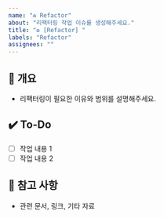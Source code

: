 ```yaml
---
name: "♻️ Refactor"
about: "리팩터링 작업 이슈를 생성해주세요."
title: "♻️ [Refactor] "
labels: "Refactor"
assignees: ""
---
```


## 📝 개요
- 리팩터링이 필요한 이유와 범위를 설명해주세요.

## ✔️ To-Do
- [ ] 작업 내용 1
- [ ] 작업 내용 2

## 👀 참고 사항
- 관련 문서, 링크, 기타 자료